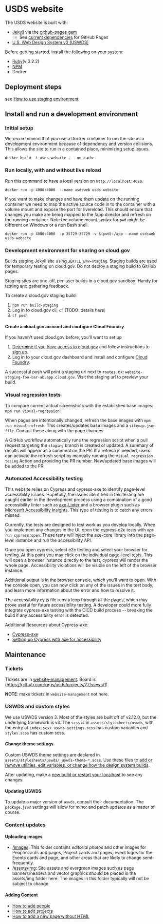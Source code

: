 # USDS website

The USDS website is built with:

- [Jekyll](https://jekyllrb.com/) via the [github-pages gem](https://rubygems.org/gems/github-pages)
  - See [current dependencies](https://pages.github.com/versions/) for GitHub Pages
- [U.S. Web Design System v3 (USWDS)](https://designsystem.digital.gov/)

Before getting started, install the following on your system:

- [Ruby](https://www.ruby-lang.org/en/documentation/installation/)(v 3.2.2)
- [NPM](https://github.com/npm/cli)
- Docker

## Deployment steps

see [How to use staging environment](https://github.com/usds/website-management#how-to-use-the-usds-website-staging-environment)

## Install and run a development environment

### Initial setup

We recommmend that you use a Docker container to run the site as a development environment because of dependency and version collisions. This allows the site to run in a contained place, minimizing setup issues.

```
docker build -t usds-website . --no-cache
```

### Run locally, with and without live reload

Run this command to have a local version on `http://localhost:4080`.

```
docker run -p 4080:4000  --name usdsweb usds-website
```

If you want to make changes and have them update on the running container
we need to map the active source code in to the container with a volume mount and
expose the port for livereload. This should ensure that changes you make are being
mapped to the /app director and refresh on the running container. Note the volume mount syntax
for `pwd` might be different on Windows or a non Bash shell.

```
docker run -p 4080:4000  -p 35729:35729 -v $(pwd):/app --name usdsweb usds-website
```

### Development environment for sharing on cloud.gov

Builds staging Jekyll site using `JEKYLL_ENV=staging`. Staging builds are used for temporary testing on cloud.gov. Do not deploy a staging build to GitHub pages.

Staging sites are one-off, per-user builds in a cloud.gov sandbox. Handy for testing and gathering feedback.

To create a cloud.gov staging build:

1. `npm run build-staging`
1. Log in to cloud.gov cli, `cf` (TODO: details here)
1. `cf push`

#### Create a cloud.gov account and configure Cloud Foundry

If you haven't used cloud.gov before, you'll want to set up

1. [Determine if you have access to cloud.gov](https://cloud.gov/docs/getting-started/accounts/) and follow instructions to [sign up](https://cloud.gov/docs/getting-started/setup/).
2. Log in to your cloud.gov dashboard and install and configure [Cloud Foundry](https://cloud.gov/docs/getting-started/setup/).

A successful push will print a staging url next to `routes`, ex: `website-staging-foo-bar-ab.app.cloud.gov`. Visit the staging url to preview your build.

### Visual regression tests

To compare current actual screenshots with the established base images: `npm run visual-regression`.

When pages are intentionally changed, refresh the base images with `npm run visual-refresh`. This creates/updates base images and a `sitemap.json file`. Commit these along with the page changes.

A GitHub workflow automatically runs the regression script when a pull request targeting the `staging` branch is created or updated. A summary of results will appear as a comment on the PR. If a refresh is needed, users can activate the refresh script by manually running the `Visual regression tesing` Action and providing the PR number. New/updated base images will be added to the PR.

### Automated Accessibility testing

This website relies on Cypress and cypress-axe to identify page-level accessibility issues. Hopefully, the issues identified in this testing are caught earlier in the development process using a combination of a good accessibility linter such as [axe-Linter](https://marketplace.visualstudio.com/items?itemName=deque-systems.vscode-axe-linter) and a browser plugin such as [Microsoft Accessibility Insights](https://accessibilityinsights.io/docs/web/overview/). This type of testing is to catch any errors missed.

Currently, the tests are designed to test work as you develop locally. When you implement any changes in the UI, open the cypress e2e tests with `npm run cypress:open`. These tests will inject the axe-core library into the page-level instance and run the accessibility API.

Once you open cypress, select e2e testing and select your browser for testing. At this point you may click on the individual page-level tests. This will open a browser instance directly to the test, cypress will render the whole page. Accessibility violations will be visible on the left of the browser instance.

Additional output is in the browser console, which you'll want to open. With the console open, you can now click on any of the issues in the test body, and learn more information about the error and how to resolve it.

The accessibility.cy.js file runs a loop through all the pages, which may prove useful for future accessibility testing. A developer could more fully integrate cypress-axe testing with the CICD build process -- breaking the build if any accessibility error is detected.

Additional Resources about Cypress-axe:

- [Cypress-axe](https://www.npmjs.com/package/cypress-axe)
- [Setting up Cypress with axe for accessibility](https://timdeschryver.dev/blog/setting-up-cypress-with-axe-for-accessibility)

## Maintenance

### Tickets

Tickets are in [website-management](https://github.com/usds/website-management). Board is (https://github.com/orgs/usds/projects/77/views/1).

**NOTE**: make tickets in `website-management` not here.

### USWDS and custom styles

We use USWDS version 3. Most of the styles are built off of v2.12.0, but the underlying framework is v3. The `scss` is in `assets/stylesheets/uswds`, with the entry of `index.scss`. `uswds-settings.scss` has custom variables and `styles.scss` has custom scss.

#### Change theme settings

Custom USWDS theme settings are declared in `assets/stylesheets/uswds/_uswds-theme-*.scss`. Use these files to [add or remove utilities, edit variables, or change how the design system builds](https://designsystem.digital.gov/documentation/settings/).

After updating, make a [new build or restart your localhost](#running-and-building) to see any changes.

#### Updating USWDS

To update a major version of `uswds`, consult their documentation. The `package.json` settings will allow for minor and patch updates as a matter of course.

### Content updates

#### Uploading images

- [/images](https://github.com/usds/website/tree/master/images): This folder contains _editorial photos_ and other images for People cards and pages, Project cards and pages, event logos for the Events cards and page, and other areas that are likely to change semi-frequently.
- [/assets/img](https://github.com/usds/website/tree/master/assets/img): Site assets and evergreen images such as page banners/headers and vector graphics should be placed in the assets/img folder here. The images in this folder typically will not be subject to change.

#### Adding Content

- [How to add people](<https://github.com/usds/website/wiki/Adding-People-(carousel-and-pages)>)
- [How to add projects](<https://github.com/usds/website/wiki/Adding-projects-(carousel-and-pages)>)
- [How to add a new page without HTML](https://github.com/usds/website/wiki/Adding-a-simple-page)
